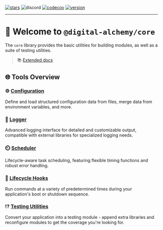[![stars](https://img.shields.io/github/stars/Digital-Alchemy-TS/core)](https://github.com/Digital-Alchemy-TS/core)
![discord](https://img.shields.io/discord/1219758743848489147?label=Discord&logo=discord)
[![codecov](https://codecov.io/github/Digital-Alchemy-TS/core/graph/badge.svg?token=IBGLY3RY68)](https://codecov.io/github/Digital-Alchemy-TS/core)
[![version](https://img.shields.io/github/package-json/version/Digital-Alchemy-TS/core)](https://www.npmjs.com/package/@digital-alchemy/core)

---

# 🧩 Welcome to `@digital-alchemy/core`

The `core` library provides the basic utilities for building modules, as well as a suite of testing utilities.


> 📚 [Extended docs](https://docs.digital-alchemy.app/docs/core/)

## 🌐 Tools Overview

### ⚙️ [Configuration](https://docs.digital-alchemy.app/docs/core/configuration)

Define and load structured configuration data from files, merge data from environment variables, and more.

### 📝 [Logger](https://docs.digital-alchemy.app/docs/core/logger/api)

Advanced logging interface for detailed and customizable output, compatible with external libraries for specialized logging needs.

### ⏲️ [Scheduler](https://docs.digital-alchemy.app/docs/core/scheduler)

Lifecycle-aware task scheduling, featuring flexible timing functions and robust error handling.

### 🔄 [Lifecycle Hooks](https://docs.digital-alchemy.app/docs/core/lifecycle)

Run commands at a variety of predetermined times during your application's boot or shutdown sequence.

### ⁉️ [Testing Utilities](https://docs.digital-alchemy.app/docs/testing/)

Convert your application into a testing module - append extra libraries and reconfigure modules to get the coverage you're looking for.
